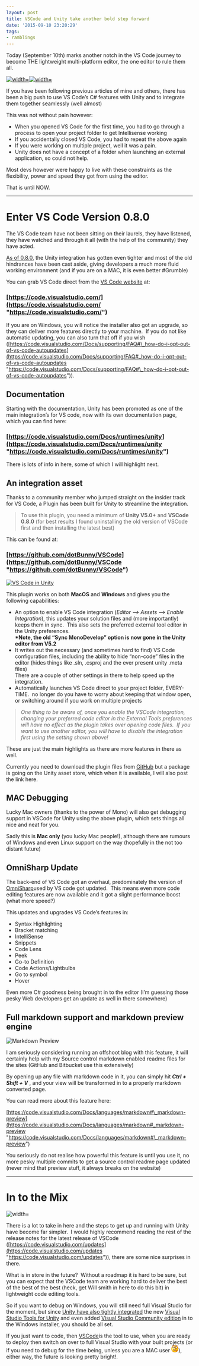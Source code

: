 ```yaml
---
layout: post
title: VSCode and Unity take another bold step forward
date: '2015-09-10 23:20:29'
tags:
- ramblings
---
```


Today (September 10th) marks another notch in the VS Code journey to become THE lightweight multi-platform editor, the one editor to rule them all.

[![ width=]()](https://code.visualstudio.com/)[![ width=]()](http://unity3d.com/)

If you have been following previous articles of mine and others, there has been a big push to use VS Code’s C# features with Unity and to integrate them together seamlessly (well almost)

This was not without pain however:

- When you opened VS Code for the first time, you had to go through a process to open your project folder to get Intellisense working
- If you accidentally closed VS Code, you had to repeat the above again
- If you were working on multiple project, well it was a pain.
- Unity does not have a concept of a folder when launching an external application, so could not help.

Most devs however were happy to live with these constraints as the flexibility, power and speed they got from using the editor.

That is until NOW.

* * *

# Enter VS Code Version 0.8.0

The VS Code team have not been sitting on their laurels, they have listened, they have watched and through it all (with the help of the community) they have acted.

[As of 0.8.0](https://code.visualstudio.com/Docs/supporting/howtoupdate), the Unity integration has gotten even tighter and most of the old hindrances have been cast aside, giving developers a much more fluid working environment (and if you are on a MAC, it is even better #Grumble)

You can grab VS Code direct from the [VS Code website](https://code.visualstudio.com/Docs/supporting/howtoupdate) at:

### [https://code.visualstudio.com/](https://code.visualstudio.com/ "https://code.visualstudio.com/")

If you are on Windows, you will notice the installer also got an upgrade, so they can deliver more features directly to your machine.&nbsp; If you do not like automatic updating, you can also turn that off if you wish ([https://code.visualstudio.com/Docs/supporting/FAQ#\_how-do-i-opt-out-of-vs-code-autoupdates](https://code.visualstudio.com/Docs/supporting/FAQ#_how-do-i-opt-out-of-vs-code-autoupdates "https://code.visualstudio.com/Docs/supporting/FAQ#\_how-do-i-opt-out-of-vs-code-autoupdates")).

## Documentation

Starting with the documentation, Unity has been promoted as one of the main integration’s for VS code, now with its own documentation page, which you can find here:

### [https://code.visualstudio.com/Docs/runtimes/unity](https://code.visualstudio.com/Docs/runtimes/unity "https://code.visualstudio.com/Docs/runtimes/unity")

There is lots of info in here, some of which I will highlight next.

## An integration asset

Thanks to a community member who jumped straight on the insider track for VS Code, a Plugin has been built for Unity to streamline the integration.

> To use this plugin, you need a minimum of **Unity V5.0+** and **VSCode 0.8.0** (for best results I found uninstalling the old version of VSCode first and then installing the latest best)

This can be found at:

### [https://github.com/dotBunny/VSCode](https://github.com/dotBunny/VSCode "https://github.com/dotBunny/VSCode")

[![VS Code in Unity](https://code.visualstudio.com/Content/images/unity_plugin.png)](https://github.com/dotBunny/VSCode)

This plugin works on both **MacOS** and **Windows** and gives you the following capabilities:

- An option to enable VS Code integration (_Editor –\> Assets –\> Enable Integration_), this updates your solution files and (more importantly) keeps them in sync.&nbsp; This also sets the preferred external tool editor in the Unity preferences.  
**\*Note, the old “Sync MonoDevelop” option is now gone in the Unity editor from V5.2**
- It writes out the necessary (and sometimes hard to find) VS Code configuration files, including the ability to hide “non-code” files in the editor (hides things like .sln, .csproj and the ever present unity .meta files)  
There are a couple of other settings in there to help speed up the integration.
- Automatically launches VS Code direct to your project folder, EVERY-TIME.&nbsp; no longer do you have to worry about keeping that window open, or switching around if you work on multiple projects

> _One thing to be aware of, once you enable the VSCode integration, changing your preferred code editor in the External Tools preferences will have no effect as the plugin takes over opening code files.&nbsp; If you want to use another editor, you will have to disable the integration first using the setting shown above!_

These are just the main highlights as there are more features in there as well.

Currently you need to download the plugin files from [GitHub](https://github.com/dotBunny/VSCode) but a package is going on the Unity asset store, which when it is available, I will also post the link here.

## MAC Debugging

Lucky Mac owners (thanks to the power of Mono) will also get debugging support in VSCode for Unity using the above plugin, which sets things all nice and neat for you.

Sadly this is **Mac only** (you lucky Mac people!), although there are rumours of Windows and even Linux support on the way (hopefully in the not too distant future)

## OmniSharp Update

The back-end of VS Code got an overhaul, predominately the version of [OmniSharp](http://www.omnisharp.net/)used by VS code got updated.&nbsp; This means even more code editing features are now available and it got a slight performance boost (what more speed?)

This updates and upgrades VS Code’s features in:

- Syntax Highlighting
- Bracket matching
- IntelliSense
- Snippets
- Code Lens
- Peek
- Go-to Definition
- Code Actions/Lightbulbs
- Go to symbol
- Hover

Even more C# goodness being brought in to the editor (I’m guessing those pesky Web developers get an update as well in there somewhere)

## Full markdown support and markdown preview engine

![Markdown Preview](https://code.visualstudio.com/Content/images/markdown_preview.png)

I am seriously considering running an offshoot blog with this feature, it will certainly help with my Source control markdown enabled readme files for the sites (GitHub and Bitbucket use this extensively)

By opening up any file with markdown code in it, you can simply hit **_Ctrl + Shift + V_** , and your view will be transformed in to a properly markdown converted page.

You can read more about this feature here:

[https://code.visualstudio.com/Docs/languages/markdown#\_markdown-preview](https://code.visualstudio.com/Docs/languages/markdown#_markdown-preview "https://code.visualstudio.com/Docs/languages/markdown#\_markdown-preview")

You seriously do not realise how powerful this feature is until you use it, no more pesky multiple commits to get a source control readme page updated (never mind that preview stuff, it always breaks on the website)

* * *

# In to the Mix

![width=](https://www.imperial.ac.uk/ImageCropToolT4/imageTool/uploaded-images/035---overloaded-power-boards-%5Bss%5D--tojpeg_1430212171878_x2.jpg)

There is a lot to take in here and the steps to get up and running with Unity have become far simpler.&nbsp; I would highly recommend reading the rest of the release notes for the latest release of VSCode ([https://code.visualstudio.com/updates](https://code.visualstudio.com/updates "https://code.visualstudio.com/updates")), there are some nice surprises in there.

What is in store in the future?&nbsp; Without a roadmap it is hard to be sure, but you can expect that the VSCode team are working hard to deliver the best of the best of the best (heck, get Will smith in here to do this bit) in lightweight code editing tools.

So if you want to debug on Windows, you will still need full Visual Studio for the moment, but since [Unity have also tightly integrated](http://blogs.msdn.com/b/visualstudio/archive/2015/09/08/unity-5-2-and-visual-studio-tools-for-unity-2-1.aspx) the new [Visual Studio Tools for Unity](https://www.visualstudio.com/en-us/features/unitytools-vs.aspx) and even added [Visual Studio Community edition](https://www.visualstudio.com/en-us/products/visual-studio-community-vs.aspx) in to the Windows installer, you should be all set.

If you just want to code, then [VSCode](https://code.visualstudio.com/)is the tool to use, when you are ready to deploy then switch on over to full Visual Studio with your built projects (or if you need to debug for the time being, unless you are a MAC user ![Confused smile](/Images/wordpress/2015/09/wlEmoticon-confusedsmile.png)), either way, the future is looking pretty bright!.

